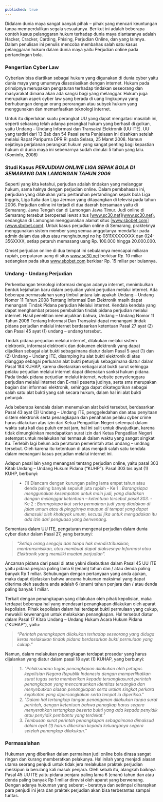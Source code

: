 ```yaml
---
published: true
---
```

Didalam dunia maya sangat banyak pihak – pihak yang mencari keuntungan tanpa memperdulikan segala sesuatunya. Berikut ini adalah beberapa contoh kasus pelanggaran hukum terhadap dunia maya diantaranya adalah Hacker, Cracker, Carding, Phising, Perjudian Online, dan yang lainnya. Dalam penulisan ini penulis mencoba membahas salah satu kasus pelanggaran hukum dalam dunia maya yaitu Perjudian online pada pertandingan bola.

### Pengertian Cyber Law

Cyberlaw bisa diartikan sebagai hukum yang digunakan di dunia cyber yaitu dunia maya yang umumnya diasosiasikan dengan internet. Hukum pada prinsipnya merupakan pengaturan terhadap tindakan seseorang dan masyarakat dimana akan ada sangsi bagi yang melanggar. Hukum juga merupakan aspek cyber law yang berada di uang lingkupnya yang berhubungan dengan orang perorangan atau subyek hukum yang menggunakan dan memanfaatkan teknologi internet.

Untuk itu diperlukan suatu perangkat UU yang dapat mengatasi masalah ini, seperti sekarang telah adanya perangkat hukum yang berhasil di golkan, yaitu Undang – Undang Informasi dan Transaksi Elektronik (UU ITE). UU yang terdiri dari 13 Bab dan 54 Pasal serta Penjelasan ini disahkan setelah melalui Rapat Paripurna DPR RI pada Selasa, 25 Maret 2008. Namun sejatinya perjalanan perangkat hukum yang sangat penting bagi kepastian hukum di dunia maya ini sebenarnya sudah dimulai 5 tahun yang lalu. (Kominfo, 2008)

### Studi Kasus _PERJUDIAN ONLINE LIGA SEPAK BOLA DI SEMARANG DAN LAMONGAN TAHUN 2006_

Seperti yang kita ketahui, perjudian adalah tindakan yang melanggar hukum, sama halnya dengan perjudian online. Dalam pembahasan ini, perjudian yang dilakukan yaitu pertaruhan pertandingan sepak bola Liga Inggris, Liga Italia dan Liga Jerman yang ditayangkan di televisi pada tahun 2006. Perjudian online ini terjadi di dua daerah bersamaan yaitu di Semarang, Jawa Tengah dan di Lamongan Jawa Timur. Judi online di Semarang tersebut beroperasi lewat situs [www.sc30.net](www.sc30.net), sedangkan di Lamongan menggunakan alamat situs [www.sbobet.com](www.sbobet.com). Untuk kasus perjudian online di Semarang, prakteknya menggunakan sistem member yang semua anggotanya mendaftar pada admin dalam dua situs atau menghubungi no hp 0811XXXXXXXX dan 024-356XXXX, setiap petaruh memasang uang Rp. 100.000 hingga 20.000.000.

Omset perjudian online di dua tempat ini sebulannya mencapai miliaran rupiah, perputaran uang di situs www.sc30.net berkisar Rp. 10 miliar sedangkan pada situs www.sbobet.com berkisar Rp. 15 miliar per bulannya.

### Undang - Undang Perjudian

Perkembangan teknologi informasi dengan adanya internet, menimbulkan bentuk kejahatan baru dalam perjudian yakni perjudian melalui internet. Ada beberapa permasalahan yang timbul antara lain apakah Undang – Undang Nomor 11 Tahun 2008 Tentang Informasi Dan Elektronik masih dapat menangani Tindak Pidana perjudian Melalui internet. Kendala kendala yang dapat menghambat proses pembuktian tindak pidana perjudian melalui internet. Hasil penelitian menunjukkan bahwa, Undang – Undang Nomor 11 Tahun 2008 Tentang Informasi Dan Transaksi dapat menangani tindak pidana perjudian melalui internet berdasarkan ketentuan Pasal 27 ayat (2) dan Pasal 45 ayat (1) undang – undang tersebut. 

Tindak pidana perjudian melalui internet, dilakukan melalui sistem elektronik, informasi elektronik dan dokumen elektronik yang dapat dijadikan sebagai alat bukti sebagaimana diatur dalam Pasal 5 ayat (1) dan (2) Undang – Undang ITE, disamping itu alat bukti elektronik di atas dianggap sebagai perluaran alat bukti petunjuk sebagaimana diatur dalam Pasal 184 KUHAP, karena disetarakan sebagai alat bukti surut sehingga pelaku perjudian melalui internet dapat dikenakan sanksi hukum pidana. Pada tindak pidana perjudian melalui internet, website penyelenggara perjudian melalui internet dan E-mail peserta judinya, serta sms merupakan bagian dari informasi elektronik, sehingga dapat dikategorikan sebagai salah satu alat bukti yang sah secara hukum, dalam hal ini alat bukti petunjuk.

Ada beberapa kendala dalam menemukan alat bukti tersebut, berdasarkan Pasal 43 ayat (3) Undang – Undang ITE, penggeledahan dan atau penyitaan sistem elektronik serta penangkapan dan penahanan pelaku cyber crime harus dilakukan atas izin dari Ketua Pengadilan Negeri setempat dalam waktu satu kali dua puluh empat jam, hal ini sulit untuk diwujudkan, karena tidak dimungkinkan mendapatkan surat izin dari Ketua Pengadilan Negeri setempat untuk melakukan hal termasuk dalam waktu yang sangat singkat itu. Terlebih  lagi belum ada peraturan pemerintah atas undang – undnag tersebut. Oleh karena itu ketentuan di atas menjadi salah satu kendala dalam menangani kasus perjudian melalui internet ini.

Adapun pasal lain yang menangani tentang perjudian online, yaitu pasal 303 Kitab Undang – Undang Hukum Pidana (“KUHP”).
Pasal 303 bis ayat (1) KUHP, berbunyi:
> - (1) Diancam dengan kurungan paling lama empat tahun atau denda paling
banyak sepuluh juta rupiah
	- Ke 1 : _Barangsiapa menggunakan kesempatan untuk main judi, yang diadakan dengan melanggar ketentuan – ketentuan tersebut pasal 303._
	- Ke 2 : _Barangsiapa ikut serta permainan judi yang diadakan di jalan umum atau di pinggirnya maupun di tempat yang dapat dimasuki oleh khalayak umum, kecuali jika untuk mengadakan itu ada izin dari penguasa yang berwenang._

Sementara dalam UU ITE, pengaturan mengenai perjudian dalam dunia cyber diatur dalam Pasal 27, yang berbunyi:

> _"Setiap orang sengaja dan tanpa hak mendistribusikan, mentransmisikan, atau membuat dapat diaksesnya Informasi atau Elektronik yang memiliki muatan perjudian"._

Ancaman pidana dari pasal di atas yakni disebutkan dalam Pasal 45 UU ITE yaitu pidana penjara paling lama 6 (enam) tahun dan / atau denda paling banyak Rp 1 miliar. Sehubungan dengan pertanyaan yang anda ajukan, maka dapat dijelaskan bahwa ancama hukuman maksimal yang dapat diterima oleh saudara anda adalah 6 (enam) tahun penjara dan / atau denda paling banyak 1 miliar.

Terkait dengan penangkapan yang dilakukan oleh pihak kepolisian, maka terdapat beberapa hal yang mendasari penangkapan dilakukan oleh aparat kepolisian. Pihak kepolisian dalam hal terdapat bukti permulaan yang cukup, mewakili kewenangan untuk melakukan penangkapan. Hal tersebut diatur dalam Pasal 17 Kitab Undang – Undang Hukum Acara Hukum Pidana (“KUHAP”), yaitu:

> _“Perintah penangkapan dilakukan terhadap seseorang yang diduga keras melakukan tindak pidana berdasarkan bukti permulaan yang cukup.”_

Namun, dalam melakukan penangkapan terdapat prosedur yang harus dijalankan yang diatur dalam pasal 18 ayat (1) KUHAP, yang berbunyi:

> 1. _"Pelaksanaan tugas penangkapan dilakukan oleh petugas kepolisian Negara Republik Indonesia dengan memperlihatkan surat tugas serta memberikan kepada tersangkasurat perintah penangkapan yang mencantumkan identitas tersangka dan menyebutkan alasan penangkapan serta uraian singkat perkara kejahatan yang dipersangkakan serta tempat ia diperiksa."_
> 2. _"Dalam hal tertangkap tangan penanganan dilakukan tanpa surat perintah, dengan ketentuan bahwa penagkap harus segera menyerahkan tertangkap beserta bukti yang ada kepada penyidik atau penyidik pembantu yang terdekat."_
> 3. _Tembusan surat perintah penangkapan sebagaimana dimaksud dalam ayat (1) harus diberikan kepada keluarganya segera setelah penangkap dilakukan.”_

### Permasalahan
Hukuman yang diberikan dalam permainan judi online bola dirasa sangat ringan dan kurang memberatkan pelakunya. Hal inilah yang menjadi alasan utama seorang penjudi untuk tidak jera melakukan praktek perjudian meskipun ia berulang kali masuk penjara. Oleh sebab itu, alangkah baiknya Pasal 45 UU ITE yaitu pidana penjara paling lama 6 (enam) tahun dan atau denda paling banyak Rp 1 miliar direvisi oleh aparat yang berwenang. Dengan adanya hukuman yang seberat – beratnya dan setimpal diharapkan para penjudi ini jera dan praktek perjudian akan bisa terberantas sampai tuntas.